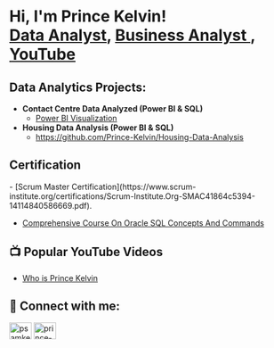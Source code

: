 <h1>Hi, I'm Prince Kelvin! <br/><a href="https://github.com/Prince-Kelvin">Data Analyst</a>, <a href="[(https://www.linkedin.com/in/prince-k-samuel-0438aa29b/)/">Business Analyst </a>, <a href="https://www.youtube.com/channel/UCguIc-2YiktGo63Bv6n5nng">YouTube</a></h1>

<h2>Data Analytics Projects:</h2>

- <b> Contact Centre Data Analyzed (Power BI & SQL)</b>
  - [Power BI Visualization](https://github.com/Prince-Kelvin/Power-BI-Visualization/blob/main/README.md)
- <b> Housing Data Analysis (Power BI & SQL)</b>
  - https://github.com/Prince-Kelvin/Housing-Data-Analysis
 
<h2> Certification </h2>
- [Scrum Master Certification](https://www.scrum-institute.org/certifications/Scrum-Institute.Org-SMAC41864c5394-14114840586669.pdf).

- [Comprehensive Course On Oracle SQL Concepts And Commands](https://www.educba.com/certificate/?c=PNG0UWWFC)

<h2>📺 Popular YouTube Videos</h2>

- [Who is Prince Kelvin](https://www.youtube.com/watch?v=SOLrU4iHMts)


<h2> 🤳 Connect with me:</h2>

<a href="https://twitter.com/psamkelv" target="blank"><img align="center" src="https://raw.githubusercontent.com/rahuldkjain/github-profile-readme-generator/master/src/images/icons/Social/twitter.svg" alt="psamkelv" height="30" width="40" /></a>
<a href="https://www.linkedin.com/in/prince-k-samuel-0438aa29b/" target="blank"><img align="center" src="https://raw.githubusercontent.com/rahuldkjain/github-profile-readme-generator/master/src/images/icons/Social/linked-in-alt.svg" alt="prince-k-samuel" height="30" width="40" /></a>
</p>


<!--
**prince-kelvin/Profile** is a ✨ _special_ ✨ repository because its `README.md` (this file) appears on your GitHub profile.

Here are some ideas to get you started:

- 🔭 I’m currently working on ...
- 🌱 I’m currently learning ...
- 👯 I’m looking to collaborate on ...
- 🤔 I’m looking for help with ...
- 💬 Ask me about ...
- 📫 How to reach me: ...
- 😄 Pronouns: ...
- ⚡ Fun fact: ...
-->
